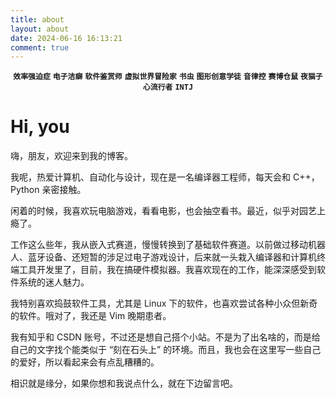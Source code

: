 ```yaml
---
title: about
layout: about
date: 2024-06-16 16:13:21
comment: true
---
```

<center> <code><strong>效率强迫症</strong></code> <code><strong>电子洁癖</strong></code> <code><strong>软件鉴赏师</strong></code> <code><strong>虚拟世界冒险家</strong></code> <code><strong>书虫</strong></code> <code><strong>图形创意学徒</strong></code> <code><strong>音律控</strong></code> <code><strong>赛博仓鼠</strong></code> <code><strong>夜猫子</strong></code> <code><strong>心流行者</strong></code> <code><strong>INTJ</strong></code> </center>

# Hi, you

嗨，朋友，欢迎来到我的博客。

我呢，热爱计算机、自动化与设计，现在是一名编译器工程师，每天会和 C++，Python 亲密接触。

闲着的时候，我喜欢玩电脑游戏，看看电影，也会抽空看书。最近，似乎对园艺上瘾了。

工作这么些年，我从嵌入式赛道，慢慢转换到了基础软件赛道。以前做过移动机器人、蓝牙设备、还短暂的涉足过电子游戏设计，后来就一头栽入编译器和计算机终端工具开发里了，目前，我在搞硬件模拟器。我喜欢现在的工作，能深深感受到软件系统的迷人魅力。

我特别喜欢捣鼓软件工具，尤其是 Linux 下的软件，也喜欢尝试各种小众但新奇的软件。哦对了，我还是 Vim 晚期患者。

我有知乎和 CSDN 账号，不过还是想自己搭个小站。不是为了出名啥的，而是给自己的文字找个能类似于 “刻在石头上” 的环境。而且，我也会在这里写一些自己的爱好，所以看起来会有点乱糟糟的。

相识就是缘分，如果你想和我说点什么，就在下边留言吧。